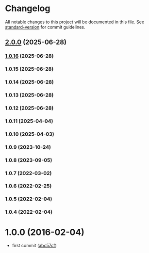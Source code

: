# Changelog

All notable changes to this project will be documented in this file. See [standard-version](https://github.com/conventional-changelog/standard-version) for commit guidelines.

## [2.0.0](https://github.com/kikobeats/parse-uri/compare/v1.0.16...v2.0.0) (2025-06-28)

### [1.0.16](https://github.com/kikobeats/parse-uri/compare/v1.0.15...v1.0.16) (2025-06-28)

### 1.0.15 (2025-06-28)

### 1.0.14 (2025-06-28)

### 1.0.13 (2025-06-28)

### 1.0.12 (2025-06-28)

### 1.0.11 (2025-04-04)

### 1.0.10 (2025-04-03)

### 1.0.9 (2023-10-24)

### 1.0.8 (2023-09-05)

### 1.0.7 (2022-03-02)

### 1.0.6 (2022-02-25)

### 1.0.5 (2022-02-04)

### 1.0.4 (2022-02-04)

<a name="1.0.0"></a>
# 1.0.0 (2016-02-04)


* first commit ([abc57cf](https://github.com/kikobeats/parse-uri/commit/abc57cf))
